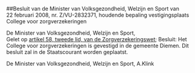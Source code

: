 <meta http-equiv='Content-Type' content='text/html; charset=utf-8' />

##Besluit van de Minister van Volksgezondheid, Welzijn en Sport van 22 februari 2008, nr. Z/VU-2832371, houdende bepaling vestigingsplaats College voor zorgverzekeringen

De Minister van Volksgezondheid, Welzijn en Sport,  
Gelet op [artikel 58, tweede lid, van de Zorgverzekeringswet](../../../../../../../../wet/zorgverzekeringswet/BWBR0018450/README.md);
Besluit:     Het College voor zorgverzekeringen is gevestigd in de gemeente Diemen.     Dit besluit zal in de Staatscourant worden geplaatst.  

De 
Minister van Volksgezondheid, Welzijn en Sport, 
A.Klink   
